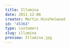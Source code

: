 ```yaml
---
title: Illumina
date: 2011-12-08
creator: Martin Hinshelwood
id: "45364"
type: customers
slug: illumina
preview: Illumina.jpg
---
```

